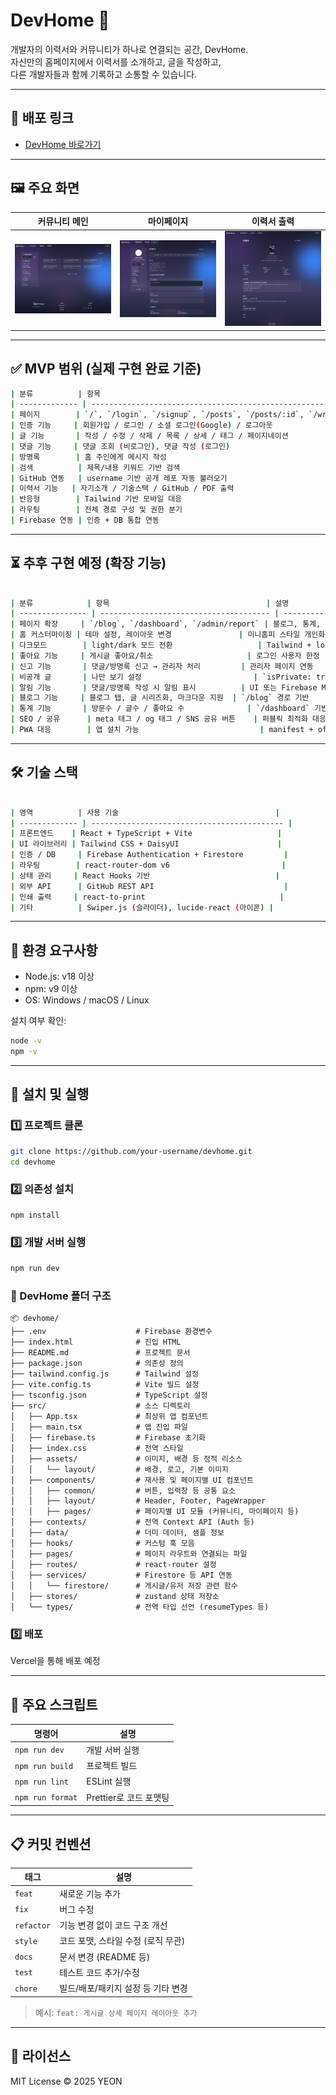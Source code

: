 # DevHome 🧭

개발자의 이력서와 커뮤니티가 하나로 연결되는 공간, DevHome.  
자신만의 홈페이지에서 이력서를 소개하고, 글을 작성하고,  
다른 개발자들과 함께 기록하고 소통할 수 있습니다.

---

## 🔗 배포 링크

- [DevHome 바로가기](https://dev-home-eta.vercel.app/)

---

## 🖼 주요 화면

| 커뮤니티 메인                          | 마이페이지                          | 이력서 출력                         |
| -------------------------------------- | ----------------------------------- | ----------------------------------- |
| ![](./src/assets/layout/community.png) | ![](./src/assets/layout/mypage.png) | ![](./src/assets/layout/resume.png) |

---

## ✅ MVP 범위 (실제 구현 완료 기준)

```bash
| 분류          | 항목                                                                          | 설명                                    |
| ------------- | ----------------------------------------------------------------------------- | --------------------------------------- |
| 페이지        | `/`, `/login`, `/signup`, `/posts`, `/posts/:id`, `/write`, `/home/:username` | 전체 유저 동선의 핵심 페이지 구성       |
| 인증 기능     | 회원가입 / 로그인 / 소셜 로그인(Google) / 로그아웃                            | Firebase Authentication                 |
| 글 기능       | 작성 / 수정 / 삭제 / 목록 / 상세 / 태그 / 페이지네이션                        | Firestore 기반 게시글 CRUD              |
| 댓글 기능     | 댓글 조회 (비로그인), 댓글 작성 (로그인)                                      | 각 게시글 하단 댓글 기능                |
| 방명록        | 홈 주인에게 메시지 작성                                                       | `/home/:username` 내부 방명록 전용 영역 |
| 검색          | 제목/내용 키워드 기반 검색                                                    | Firestore `query()` 기반 텍스트 검색    |
| GitHub 연동   | username 기반 공개 레포 자동 불러오기                                         | GitHub REST API 사용                    |
| 이력서 기능   | 자기소개 / 기술스택 / GitHub / PDF 출력                                       | `react-to-print` 활용 이력서 출력 지원  |
| 반응형        | Tailwind 기반 모바일 대응                                                     | Tailwind CSS + DaisyUI                  |
| 라우팅        | 전체 경로 구성 및 권한 분기                                                   | `react-router-dom`                      |
| Firebase 연동 | 인증 + DB 통합 연동                                                           | Firestore 컬렉션 구조 설계 포함         |
```

---

## ⏳ 추후 구현 예정 (확장 기능)

```bash

| 분류            | 항목                                   | 설명                        |
| --------------- | -------------------------------------- | --------------------------- |
| 페이지 확장     | `/blog`, `/dashboard`, `/admin/report` | 블로그, 통계, 관리자 페이지 |
| 홈 커스터마이징 | 테마 설정, 레이아웃 변경               | 미니홈피 스타일 개인화      |
| 다크모드        | light/dark 모드 전환                   | Tailwind + localStorage     |
| 좋아요 기능     | 게시글 좋아요/취소                     | 로그인 사용자 한정          |
| 신고 기능       | 댓글/방명록 신고 → 관리자 처리         | 관리자 페이지 연동          |
| 비공개 글       | 나만 보기 설정                         | `isPrivate: true` 필드 활용 |
| 알림 기능       | 댓글/방명록 작성 시 알림 표시          | UI 또는 Firebase Messaging  |
| 블로그 기능     | 블로그 탭, 글 시리즈화, 마크다운 지원  | `/blog` 경로 기반           |
| 통계 기능       | 방문수 / 글수 / 좋아요 수              | `/dashboard` 기반 시각화    |
| SEO / 공유      | meta 태그 / og 태그 / SNS 공유 버튼    | 퍼블릭 최적화 대응          |
| PWA 대응        | 앱 설치 가능                           | manifest + offline 대응     |
```

---

## 🛠 기술 스택

```bash

| 영역          | 사용 기술                                   |
| ------------- | ------------------------------------------- |
| 프론트엔드    | React + TypeScript + Vite                   |
| UI 라이브러리 | Tailwind CSS + DaisyUI                      |
| 인증 / DB     | Firebase Authentication + Firestore         |
| 라우팅        | react-router-dom v6                         |
| 상태 관리     | React Hooks 기반                            |
| 외부 API      | GitHub REST API                             |
| 인쇄 출력     | react-to-print                              |
| 기타          | Swiper.js (슬라이더), lucide-react (아이콘) |
```

---

## 🔧 환경 요구사항

- Node.js: v18 이상
- npm: v9 이상
- OS: Windows / macOS / Linux

설치 여부 확인:

```bash
node -v
npm -v
```

---

## 🚀 설치 및 실행

### 1️⃣ 프로젝트 클론

```bash
git clone https://github.com/your-username/devhome.git
cd devhome
```

### 2️⃣ 의존성 설치

```bash
npm install
```

### 3️⃣ 개발 서버 실행

```bash
npm run dev
```

### 📁 DevHome 폴더 구조

```
📦 devhome/
├── .env                    # Firebase 환경변수
├── index.html              # 진입 HTML
├── README.md               # 프로젝트 문서
├── package.json            # 의존성 정의
├── tailwind.config.js      # Tailwind 설정
├── vite.config.ts          # Vite 빌드 설정
├── tsconfig.json           # TypeScript 설정
├── src/                    # 소스 디렉토리
│   ├── App.tsx             # 최상위 앱 컴포넌트
│   ├── main.tsx            # 앱 진입 파일
│   ├── firebase.ts         # Firebase 초기화
│   ├── index.css           # 전역 스타일
│   ├── assets/             # 이미지, 배경 등 정적 리소스
│   │   └── layout/         # 배경, 로고, 기본 이미지
│   ├── components/         # 재사용 및 페이지별 UI 컴포넌트
│   │   ├── common/         # 버튼, 입력창 등 공통 요소
│   │   ├── layout/         # Header, Footer, PageWrapper
│   │   ├── pages/          # 페이지별 UI 모듈 (커뮤니티, 마이페이지 등)
│   ├── contexts/           # 전역 Context API (Auth 등)
│   ├── data/               # 더미 데이터, 샘플 정보
│   ├── hooks/              # 커스텀 훅 모음
│   ├── pages/              # 페이지 라우트와 연결되는 파일
│   ├── routes/             # react-router 설정
│   ├── services/           # Firestore 등 API 연동
│   │   └── firestore/      # 게시글/유저 저장 관련 함수
│   ├── stores/             # zustand 상태 저장소
│   └── types/              # 전역 타입 선언 (resumeTypes 등)
```

### 5️⃣ 배포

Vercel을 통해 배포 예정

---

## 📌 주요 스크립트

| 명령어           | 설명                   |
| ---------------- | ---------------------- |
| `npm run dev`    | 개발 서버 실행         |
| `npm run build`  | 프로젝트 빌드          |
| `npm run lint`   | ESLint 실행            |
| `npm run format` | Prettier로 코드 포맷팅 |

---

## 📋 커밋 컨벤션

| 태그       | 설명                               |
| ---------- | ---------------------------------- |
| `feat`     | 새로운 기능 추가                   |
| `fix`      | 버그 수정                          |
| `refactor` | 기능 변경 없이 코드 구조 개선      |
| `style`    | 코드 포맷, 스타일 수정 (로직 무관) |
| `docs`     | 문서 변경 (README 등)              |
| `test`     | 테스트 코드 추가/수정              |
| `chore`    | 빌드/배포/패키지 설정 등 기타 변경 |

> 예시: `feat: 게시글 상세 페이지 레이아웃 추가`

---

## 📄 라이선스

MIT License © 2025 YEON
